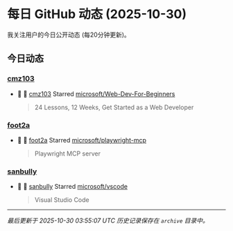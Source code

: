 # 每日 GitHub 动态 (2025-10-30)

我关注用户的今日公开动态 (每20分钟更新)。

## 今日动态

### [cmz103](https://github.com/cmz103)
- 🌟 👤 [cmz103](https://github.com/cmz103) Starred [microsoft/Web-Dev-For-Beginners](https://github.com/microsoft/Web-Dev-For-Beginners)
  > 24 Lessons, 12 Weeks, Get Started as a Web Developer

### [foot2a](https://github.com/foot2a)
- 🌟 👤 [foot2a](https://github.com/foot2a) Starred [microsoft/playwright-mcp](https://github.com/microsoft/playwright-mcp)
  > Playwright MCP server

### [sanbully](https://github.com/sanbully)
- 🌟 👤 [sanbully](https://github.com/sanbully) Starred [microsoft/vscode](https://github.com/microsoft/vscode)
  > Visual Studio Code


---
*最后更新于 2025-10-30 03:55:07 UTC*
*历史记录保存在 `archive` 目录中。*
